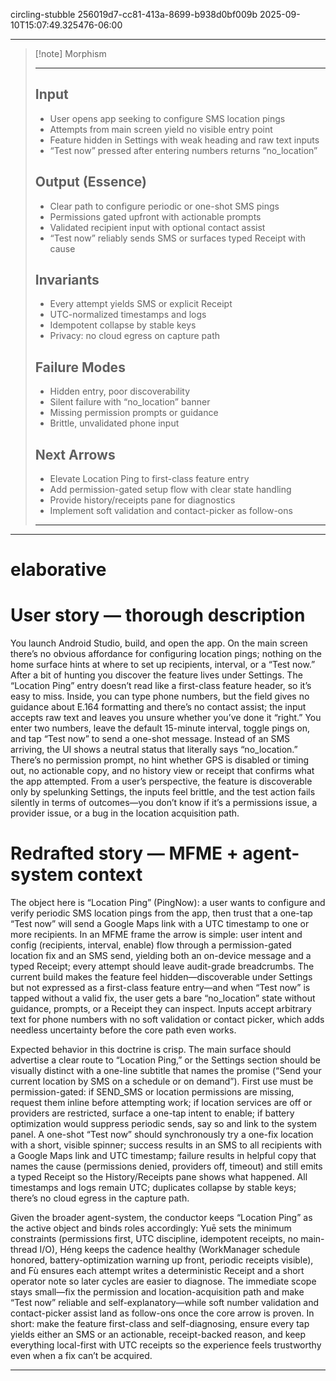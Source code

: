 


circling-stubble
256019d7-cc81-413a-8699-b938d0bf009b
2025-09-10T15:07:49.325476-06:00

***

> [!note] Morphism
> ***
> ## Input  
> - User opens app seeking to configure SMS location pings  
> - Attempts from main screen yield no visible entry point  
> - Feature hidden in Settings with weak heading and raw text inputs  
> - “Test now” pressed after entering numbers returns “no_location”  
>   
> ## Output (Essence)  
> - Clear path to configure periodic or one-shot SMS pings  
> - Permissions gated upfront with actionable prompts  
> - Validated recipient input with optional contact assist  
> - “Test now” reliably sends SMS or surfaces typed Receipt with cause  
>
> ## Invariants  
> - Every attempt yields SMS or explicit Receipt  
> - UTC-normalized timestamps and logs  
> - Idempotent collapse by stable keys  
> - Privacy: no cloud egress on capture path  
>
> ## Failure Modes  
> - Hidden entry, poor discoverability  
> - Silent failure with “no_location” banner  
> - Missing permission prompts or guidance  
> - Brittle, unvalidated phone input  
>
> ## Next Arrows  
> - Elevate Location Ping to first-class feature entry  
> - Add permission-gated setup flow with clear state handling  
> - Provide history/receipts pane for diagnostics  
> - Implement soft validation and contact-picker as follow-ons  
> ***



*** 
# elaborative 



# User story — thorough description

You launch Android Studio, build, and open the app. On the main screen there’s no obvious affordance for configuring location pings; nothing on the home surface hints at where to set up recipients, interval, or a “Test now.” After a bit of hunting you discover the feature lives under Settings. The “Location Ping” entry doesn’t read like a first-class feature header, so it’s easy to miss. Inside, you can type phone numbers, but the field gives no guidance about E.164 formatting and there’s no contact assist; the input accepts raw text and leaves you unsure whether you’ve done it “right.” You enter two numbers, leave the default 15-minute interval, toggle pings on, and tap “Test now” to send a one-shot message. Instead of an SMS arriving, the UI shows a neutral status that literally says “no_location.” There’s no permission prompt, no hint whether GPS is disabled or timing out, no actionable copy, and no history view or receipt that confirms what the app attempted. From a user’s perspective, the feature is discoverable only by spelunking Settings, the inputs feel brittle, and the test action fails silently in terms of outcomes—you don’t know if it’s a permissions issue, a provider issue, or a bug in the location acquisition path.

# Redrafted story — MFME + agent-system context

The object here is “Location Ping” (PingNow): a user wants to configure and verify periodic SMS location pings from the app, then trust that a one-tap “Test now” will send a Google Maps link with a UTC timestamp to one or more recipients. In an MFME frame the arrow is simple: user intent and config (recipients, interval, enable) flow through a permission-gated location fix and an SMS send, yielding both an on-device message and a typed Receipt; every attempt should leave audit-grade breadcrumbs. The current build makes the feature feel hidden—discoverable under Settings but not expressed as a first-class feature entry—and when “Test now” is tapped without a valid fix, the user gets a bare “no_location” state without guidance, prompts, or a Receipt they can inspect. Inputs accept arbitrary text for phone numbers with no soft validation or contact picker, which adds needless uncertainty before the core path even works.

Expected behavior in this doctrine is crisp. The main surface should advertise a clear route to “Location Ping,” or the Settings section should be visually distinct with a one-line subtitle that names the promise (“Send your current location by SMS on a schedule or on demand”). First use must be permission-gated: if SEND_SMS or location permissions are missing, request them inline before attempting work; if location services are off or providers are restricted, surface a one-tap intent to enable; if battery optimization would suppress periodic sends, say so and link to the system panel. A one-shot “Test now” should synchronously try a one-fix location with a short, visible spinner; success results in an SMS to all recipients with a Google Maps link and UTC timestamp; failure results in helpful copy that names the cause (permissions denied, providers off, timeout) and still emits a typed Receipt so the History/Receipts pane shows what happened. All timestamps and logs remain UTC; duplicates collapse by stable keys; there’s no cloud egress in the capture path.

Given the broader agent-system, the conductor keeps “Location Ping” as the active object and binds roles accordingly: Yuē sets the minimum constraints (permissions first, UTC discipline, idempotent receipts, no main-thread I/O), Héng keeps the cadence healthy (WorkManager schedule honored, battery-optimization warning up front, periodic receipts visible), and Fù ensures each attempt writes a deterministic Receipt and a short operator note so later cycles are easier to diagnose. The immediate scope stays small—fix the permission and location-acquisition path and make “Test now” reliable and self-explanatory—while soft number validation and contact-picker assist land as follow-ons once the core arrow is proven. In short: make the feature first-class and self-diagnosing, ensure every tap yields either an SMS or an actionable, receipt-backed reason, and keep everything local-first with UTC receipts so the experience feels trustworthy even when a fix can’t be acquired.


***

